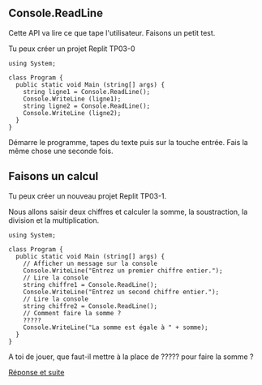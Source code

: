 ## Console.ReadLine

Cette API va lire ce que tape l'utilisateur. Faisons un petit test.

Tu peux créer un projet Replit TP03-0
```
using System;

class Program {
  public static void Main (string[] args) {
    string ligne1 = Console.ReadLine();
    Console.WriteLine (ligne1);
    string ligne2 = Console.ReadLine();
    Console.WriteLine (ligne2);
  }
}
```

Démarre le programme, tapes du texte puis sur la touche entrée. Fais la même chose une seconde fois.

## Faisons un calcul

Tu peux créer un nouveau projet Replit TP03-1.

Nous allons saisir deux chiffres et calculer la somme, la soustraction, la division et la multiplication.

```
using System;

class Program {
  public static void Main (string[] args) {
    // Afficher un message sur la console
    Console.WriteLine("Entrez un premier chiffre entier.");
    // Lire la console
    string chiffre1 = Console.ReadLine();
    Console.WriteLine("Entrez un second chiffre entier.");
    // Lire la console
    string chiffre2 = Console.ReadLine();
    // Comment faire la somme ?
    ?????
    Console.WriteLine("La somme est égale à " + somme);
  }
}
```

A toi de jouer, que faut-il mettre à la place de ????? pour faire la somme ?

[Réponse et suite](03_01_TP.md)
